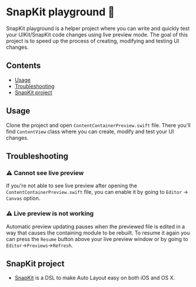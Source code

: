 # SnapKit playground :rocket:

SnapKit playground is a helper project where you can write and quickly test your UIKit/SnapKit code changes using live preview mode. The goal of this project is to speed up the process of creating, modifying and testing UI changes.

## Contents
- [Usage](#usage)
- [Troubleshooting](#troubleshooting)
- [SnapKit project](#snapkit-project)

## Usage

Clone the project and open `ContentContainerPreview.swift` file. There you'll find `ContentView` class where you can create, modify and test your UI changes. 

## Troubleshooting 

### :warning: Cannot see live preview

If you're not able to see live preview after opening the `ContentContainerPreview.swift` file, you can enable it by going to `Editor` -> `Canvas` option.

### :warning: Live preview is not working

Automatic preview updating pauses when the previewed file is edited in a way that causes the containing module to be rebuilt. To resume it again you can press the `Resume` button above your live preview window or by going to `Editor`->`Previews`->`Refresh`.


## SnapKit project
- [SnapKit](http://snapkit.io/) is a DSL to make Auto Layout easy on both iOS and OS X.
